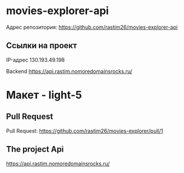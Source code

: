 # movies-explorer-api

Адрес репозитория: https://github.com/rastim26/movies-explorer-api

## Ссылки на проект

IP-адрес 130.193.49.198

Backend https://api.rastim.nomoredomainsrocks.ru/

# Макет - light-5

## Pull Request
Pull Request: https://github.com/rastim26/movies-explorer/pull/1

## The project Api
https://api.rastim.nomoredomainsrocks.ru/
